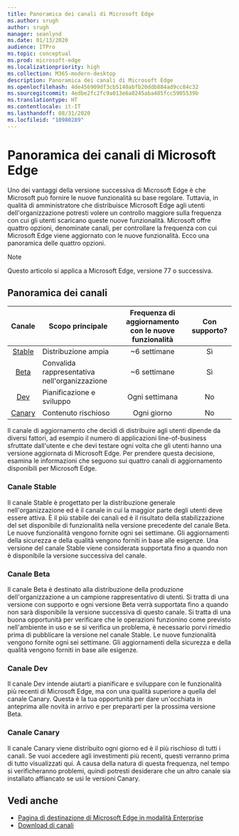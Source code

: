 ```yaml
---
title: Panoramica dei canali di Microsoft Edge
ms.author: srugh
author: srugh
manager: seanlynd
ms.date: 01/13/2020
audience: ITPro
ms.topic: conceptual
ms.prod: microsoft-edge
ms.localizationpriority: high
ms.collection: M365-modern-desktop
description: Panoramica dei canali di Microsoft Edge
ms.openlocfilehash: 4de456909df3cb5140abfb20ddb884ad9cc84c32
ms.sourcegitcommit: 4edbe2fc2fc9a013e6a0245aba485fcc5905539b
ms.translationtype: HT
ms.contentlocale: it-IT
ms.lasthandoff: 08/31/2020
ms.locfileid: "10980289"
---
```

# Panoramica dei canali di Microsoft Edge

Uno dei vantaggi della versione successiva di Microsoft Edge è che Microsoft può fornire le nuove funzionalità su base regolare. Tuttavia, in qualità di amministratore che distribuisce Microsoft Edge agli utenti dell'organizzazione potresti volere un controllo maggiore sulla frequenza con cui gli utenti scaricano queste nuove funzionalità. Microsoft offre quattro opzioni, denominate canali, per controllare la frequenza con cui Microsoft Edge viene aggiornato con le nuove funzionalità. Ecco una panoramica delle quattro opzioni.
  
> [!NOTE]
> Questo articolo si applica a Microsoft Edge, versione 77 o successiva.

## Panoramica dei canali

|Canale|Scopo principale|Frequenza di aggiornamento con le nuove funzionalità|Con supporto?|
|:---:|---|:---:|:---:|
|[Stable](#stable-channel)|Distribuzione ampia|~6 settimane|Sì|
|[Beta](#beta-channel)|Convalida rappresentativa nell'organizzazione|~6 settimane|Sì|
|[Dev](#dev-channel)|Pianificazione e sviluppo|Ogni settimana|No|
|[Canary](#canary-channel)|Contenuto rischioso|Ogni giorno|No|

Il canale di aggiornamento che decidi di distribuire agli utenti dipende da diversi fattori, ad esempio il numero di applicazioni line-of-business sfruttate dall'utente e che devi testare ogni volta che gli utenti hanno una versione aggiornata di Microsoft Edge. Per prendere questa decisione, esamina le informazioni che seguono sui quattro canali di aggiornamento disponibili per Microsoft Edge.

### Canale Stable

Il canale Stable è progettato per la distribuzione generale nell'organizzazione ed è il canale in cui la maggior parte degli utenti deve essere attiva. È il più stabile dei canali ed è il risultato della stabilizzazione del set disponibile di funzionalità nella versione precedente del canale Beta. Le nuove funzionalità vengono fornite ogni sei settimane. Gli aggiornamenti della sicurezza e della qualità vengono forniti in base alle esigenze. Una versione del canale Stable viene considerata supportata fino a quando non è disponibile la versione successiva del canale.

### Canale Beta

Il canale Beta è destinato alla distribuzione della produzione dell'organizzazione a un campione rappresentativo di utenti. Si tratta di una versione con supporto e ogni versione Beta verrà supportata fino a quando non sarà disponibile la versione successiva di questo canale. Si tratta di una buona opportunità per verificare che le operazioni funzionino come previsto nell'ambiente in uso e se si verifica un problema, è necessario porvi rimedio prima di pubblicare la versione nel canale Stable. Le nuove funzionalità vengono fornite ogni sei settimane. Gli aggiornamenti della sicurezza e della qualità vengono forniti in base alle esigenze.

### Canale Dev

Il canale Dev intende aiutarti a pianificare e sviluppare con le funzionalità più recenti di Microsoft Edge, ma con una qualità superiore a quella del canale Canary. Questa è la tua opportunità per dare un'occhiata in anteprima alle novità in arrivo e per prepararti per la prossima versione Beta.

### Canale Canary

Il canale Canary viene distribuito ogni giorno ed è il più rischioso di tutti i canali. Se vuoi accedere agli investimenti più recenti, questi verranno prima di tutto visualizzati qui. A causa della natura di questa frequenza, nel tempo si verificheranno problemi, quindi potresti desiderare che un altro canale sia installato affiancato se usi le versioni Canary.

## Vedi anche

- [Pagina di destinazione di Microsoft Edge in modalità Enterprise](https://aka.ms/EdgeEnterprise)
- [Download di canali](https://aka.ms/EdgeEnterprise)
